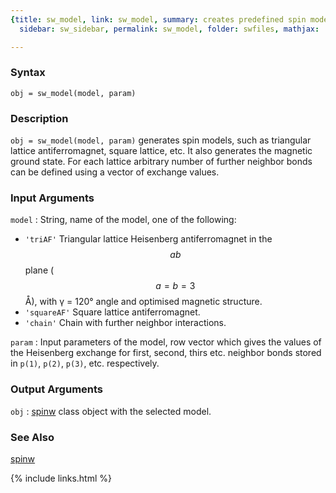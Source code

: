 ```yaml
---
{title: sw_model, link: sw_model, summary: creates predefined spin models, keywords: sample,
  sidebar: sw_sidebar, permalink: sw_model, folder: swfiles, mathjax: 'true'}

---
```

  
### Syntax
  
`obj = sw_model(model, param)`
  
### Description
  
`obj = sw_model(model, param)` generates spin models, such as triangular
lattice antiferromagnet, square lattice, etc. It also generates the
magnetic ground state. For each lattice arbitrary number of further
neighbor bonds can be defined using a vector of exchange values.
  
### Input Arguments
  
`model`
: String, name of the model, one of the following:
  * `'triAF'`     Triangular lattice Heisenberg antiferromagnet
                  in the $$ab$$ plane ($$a=b=3$$ Å), with γ =
                  120° angle and optimised magnetic structure.
  * `'squareAF'`  Square lattice antiferromagnet.
  * `'chain'`     Chain with further neighbor interactions.
  
`param`
: Input parameters of the model, row vector which gives the values of the
  Heisenberg exchange for first, second, thirs etc. neighbor bonds stored
  in `p(1)`, `p(2)`, `p(3)`, etc. respectively.
  
### Output Arguments
  
`obj`
: [spinw](spinw) class object with the selected model.
  
### See Also
  
[spinw](spinw)
 

{% include links.html %}
